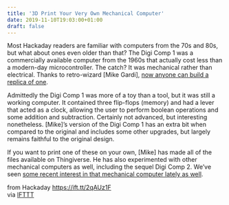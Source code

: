 ```yaml
---
title: '3D Print Your Very Own Mechanical Computer'
date: 2019-11-10T19:03:00+01:00
draft: false
---
```


Most Hackaday readers are familiar with computers from the 70s and 80s, but what about ones even older than that? The Digi Comp 1 was a commercially available computer from the 1960s that actually cost less than a modern-day microcontroller. The catch? It was mechanical rather than electrical. Thanks to retro-wizard \[Mike Gardi\], [now anyone can build a replica of one](https://www.instructables.com/id/Digi-Comp-I-Redux/).

Admittedly the Digi Comp 1 was more of a toy than a tool, but it was still a working computer. It contained three flip-flops (memory) and had a lever that acted as a clock, allowing the user to perform boolean operations and some addition and subtraction. Certainly not advanced, but interesting nonetheless. \[Mike\]’s version of the Digi Comp 1 has an extra bit when compared to the original and includes some other upgrades, but largely remains faithful to the original design.

If you want to print one of these on your own, \[Mike\] has made all of the files available on Thingiverse. He has also experimented with other mechanical computers as well, including the sequel Digi Comp 2. We’ve seen [some recent interest in that mechanical computer lately as well](https://hackaday.com/2019/02/25/teach-computing-the-old-school-way-with-a-digi-comp-ii/).

  
  
from Hackaday https://ift.tt/2qAUz1F  
via [IFTTT](https://ifttt.com/?ref=da&site=blogger)